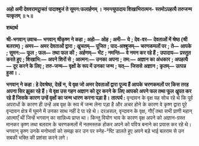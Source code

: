 **अहो अमी देववरामराॢचतं** **पादाश्बुजं ते सुमन:फलार्हणम् ।** **नमन्त्युपादाय शिखाभिरात्मन-** **स्तमोऽपहत्यै तरुजन्म यत्कृतम् ॥ ५॥** 

**शब्दार्थ** 

**श्री-भगवान् उवाच—** **भगवान् श्रीकृष्ण ने कहा** **; अहो—** **ओह** **; अमी—** **ये** **; देव-वर—** **देवताओं में श्रेष्ठ (श्री बलराम)** **; अमर—** **अमर देवताओं द्वारा** **; अॢचतम्—** **पूजित** **; पाद-अश्बुजम्—** **चरणकमलों पर** **; ते—** **आपके** **; सुमन:—** **फूल** **; फल—** **तथा फल की** **;** **अर्हणम्—** **भेंट** **; नमन्ति—** **वे नमन कर रहे हैं** **; उपादाय—** **प्रस्तुत करते हुए** **; शिखाभि:—** **अपने शिरों से** **; आत्मन:—** **उनका** **अपना** **; तम:—** **अज्ञान का अंधकार** **; अपहत्यै—** **दूर करने के लिए** **; तरु-जन्म—** **वृक्षों के रूप में उनका जन्म** **; यत्—** **जिससे** **अज्ञान** **; कृतम्—** **उत्पन्न हुआ।** **.** 

**भगवान् ने कहा : हे देवश्रेष्ठ, देखें न, ये वृक्ष जो अमर देवताओं द्वारा पूज्य हैं आपके** **चरणकमलों पर किस तरह अपना सिर झुका रहे हैं। ये वृक्ष उस गहन अज्ञान को दूर करने के** **लिए आपको अपने फल तथा फूल अॢपत कर रहे हैं जिसके कारण उन्हें वृक्षों का जन्म धारण** **करना पड़ा है।** **तात्पर्य :** वृन्दावन के वृक्ष यह सोच रहे थे कि पूर्व अपराधों के कारण ही उन्हें अब वृक्ष के रूप में जन्म लेना पड़ा है और अचर होने के कारण वे कृष्ण द्वारा पूरे वृन्दावन क्षेत्र में घूमने में उनका साथ नहीं दे पा रहे थे। दरअसल, वृन्दावन के वृक्ष, गौएँ तथा सभी प्राणी महान् आत्माएँ थीं जिन्हें भगवान् का सान्निध्य प्राप्त था। किन्तु वियोग भाव के कारण वृक्ष अपने को अज्ञान-ग्रस्त मानकर कृष्ण तथा बलराम के चरणकमलों में नतमस्तक होकर अपने को पवित्र बनाने का प्रयास कर रहे थे। भगवान् कृष्ण उनके मनोभावों को समझ कर उन पर स्नेह-²ष्टि डालते हुए अपने बड़े भाई बलराम से उन सबकी भक्ति की प्रशंसा करने लगे।  